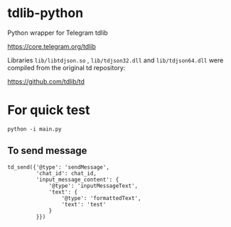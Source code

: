 tdlib-python
============

Python wrapper for Telegram tdlib

https://core.telegram.org/tdlib



Libraries `lib/libtdjson.so` , `lib/tdjson32.dll` and `lib/tdjson64.dll` were compiled from the original td repository:

https://github.com/tdlib/td


For quick test
==============

`python -i main.py`



To send message
---------------

```
td_send({'@type': 'sendMessage',
         'chat_id': chat_id,
         'input_message_content': {
             '@type': 'inputMessageText',
             'text': {
                 '@type': 'formattedText',
                 'text': 'test'
             }
         }})
```
